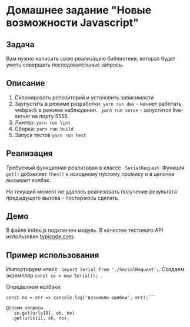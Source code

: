 # Домашнее задание "Новые возможности Javascript"
## Задача
Вам нужно написать свою реализацию библиотеки, которая будет уметь совершать последовательные запросы.

## Описание

1. Склонировать репозиторий и установить зависимости
2. Заупустить в режиме разработки: ``` yarn run dev ``` - начнет работать webpack в режиме наблюдения. ``` yarn run serve``` - запустится live-server на порту 5555.
3. Линтер: ``` yarn run lint ```
4. Сборка: ``` yarn run build ```
5. Запуск тестов ``` yarn run test ```

## Реализация

Требуемый функционал реализован в классе ``` SerialRequest```. Функция ```get()``` добавляет ```then()``` к исходному пустому промису и в цепочке вызывает колбэк.

На текущий момент не удалось реализовать получение результата предыдущего вызова - постараюсь сделать.

## Демо
В файле index.js подключен модуль. В качестве тестового API использован [typicode.com](https://jsonplaceholder.typicode.com/).

## Пример использования

Импортируем класс ``` import Serial from './SerialRequest';```. Создаем экземпляр ```const se = new Serial(); ```.

Определяем колбэки: 
``` const ok = (resp, addition) => console.log('выполнился без ошибок', resp, prev.url);
const no = err => console.log('возникли ошибки', err);```

Делаем запросы
```se.get(urls[0], ok, no)
  .get(urls[1], ok, no);
```